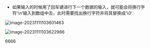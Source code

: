 - 如果输入的时候用了回车键进行下一个数据的输入，就可能会将换行字符‘\n’输入到数组中去，此时需要找出换行字符并将其替换成'\0'

![image-20231111103601463](C:\Users\30327\AppData\Roaming\Typora\typora-user-images\image-20231111103601463.png)

![image-20231111103622986](C:\Users\30327\AppData\Roaming\Typora\typora-user-images\image-20231111103622986.png)

6666